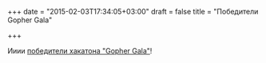 +++
date = "2015-02-03T17:34:05+03:00"
draft = false
title = "Победители Gopher Gala"

+++

<p>Ииии <a href="http://gophergala.com/blog/gopher/gala/2015/02/03/winners/">победители хакатона &quot;Gopher Gala&quot;</a>!</p>

